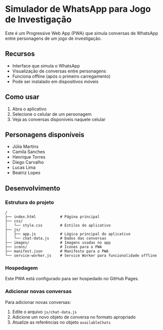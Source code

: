 # Simulador de WhatsApp para Jogo de Investigação

Este é um Progressive Web App (PWA) que simula conversas de WhatsApp entre personagens de um jogo de investigação.

## Recursos

- Interface que simula o WhatsApp
- Visualização de conversas entre personagens
- Funciona offline (após o primeiro carregamento)
- Pode ser instalado em dispositivos móveis

## Como usar

1. Abra o aplicativo
2. Selecione o celular de um personagem
3. Veja as conversas disponíveis naquele celular

## Personagens disponíveis

- Júlia Martins
- Camila Sanches
- Henrique Torres
- Diego Carvalho
- Lucas Lima
- Beatriz Lopes

## Desenvolvimento

### Estrutura do projeto

```
/
├── index.html           # Página principal
├── css/
│   └── style.css        # Estilos do aplicativo
├── js/
│   ├── app.js           # Lógica principal do aplicativo
│   └── chat-data.js     # Dados das conversas
├── images/              # Imagens usadas no app
├── icons/               # Ícones para o PWA
├── manifest.json        # Manifesto para o PWA
└── service-worker.js    # Service Worker para funcionalidade offline
```

### Hospedagem

Este PWA está configurado para ser hospedado no GitHub Pages.

### Adicionar novas conversas

Para adicionar novas conversas:

1. Edite o arquivo `js/chat-data.js`
2. Adicione um novo objeto de conversa no formato apropriado
3. Atualize as referências no objeto `availableChats` 